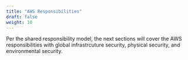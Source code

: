 ```yaml
---
title: "AWS Responsibilities"
draft: false
weight: 10
---
```


Per the shared responsibility model, the next sections will cover the AWS responsibilities with global infrastrcuture security, physical security, and environmental security.